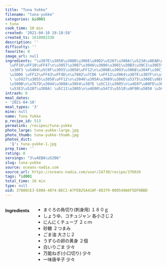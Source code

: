 ```yaml
---
title: "Tuna Yukke"
filename: "tuna-yukke"
categories: &id001
- tuna
cook_time: 10 min
created: '2021-04-10 19:18:58'
created_ts: 1618082338
description: ''
difficulty: ''
favorite: 0
image_url: null
ingredients: "\u307E\u3050\u308D\u306E\u89D2\u5207\u308A(\u523A\u8EAB\u7528) \uFF11\
  \uFF18\uFF10\uFF47\n\u3057\u3087\u3046\u3086\u3001\u30B3\u30C1\u30E5\u30B8\u30E3\
  \u30F3 \u5404\u5C0F\u3055\u3058\uFF12\n\u306B\u3093\u306B\u304F\u30C1\u30E5\u30FC\
  \u30D6 \uFF12\uFF43\uFF4D\n\u7802\u7CD6 \uFF12\u3064\u307E\u307F\n\u3054\u307E\u6CB9\
  \ \u5927\u3055\u3058\uFF12\n\u3046\u305A\u3089\u306E\u5375\u306E\u9EC4\u8EAB \uFF12\
  \u500B\n\u767D\u3044\u308A\u3054\u307E \u5C11\u3005\n\u4E07\u80FD\u306D\u304E(\u5C0F\
  \u53E3\u5207\u308A) \u5C11\u3005\n\u4E00\u5473\u5510\u8F9B\u5B50 \u5C11\u3005"
intrash: 0
meal_dates:
- '2021-04-10'
meal_types: '3'
mine: null
name: Tuna Yukke
p_recipe_id: 513
permalink: /recipes/tuna-yukke
photo_large: tuna-yukke-large.jpg
photo_thumb: tuna-yukke-thumb.jpg
photos_dict:
  '1': tuna-yukke-1.jpg
prep_time: ''
rating: 0
servings: "3\u4EBA\u5206"
slug: tuna-yukke
source: oceans-nadia.com
source_url: https://oceans-nadia.com/user/24730/recipe/376026
tags: *id001
total_time: 10 min
type: null
uid: 37886CE3-E80A-4074-BEC1-A7FEB25A418F-88379-000549A6F5DF0BBD
---
```

<div class="large-8 medium-7 columns" id="writeup">	</div><!-- #writeup -->
</div><!-- #row-one -->
<div class="row" id="row-two">	<div class="medium-4 small-5 columns" id="ingredients"><h4>Ingredients</h4><div class="box box-ingredients content"><ul>
<li>まぐろの角切り(刺身用) １８０ｇ</li>
<li>しょうゆ、コチュジャン 各小さじ２</li>
<li>にんにくチューブ ２ｃｍ</li>
<li>砂糖 ２つまみ</li>
<li>ごま油 大さじ２</li>
<li>うずらの卵の黄身 ２個</li>
<li>白いりごま 少々</li>
<li>万能ねぎ(小口切り) 少々</li>
<li>一味唐辛子 少々</li>
</ul>
</div>	</div>	<div class="medium-6 small-7 columns" id="directions">	</div>